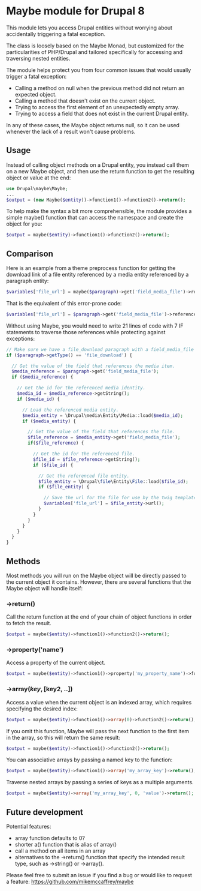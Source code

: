 # Maybe module for Drupal 8

This module lets you access Drupal entities without worrying about accidentally triggering a fatal exception.

The class is loosely based on the Maybe Monad, but customized for the particularities of PHP/Drupal and tailored specifically for accessing and traversing nested entities.

The module helps protect you from four common issues that would usually trigger a fatal exception:

* Calling a method on null when the previous method did not return an expected object.
* Calling a method that doesn't exist on the current object.
* Trying to access the first element of an unexpectedly empty array.
* Trying to access a field that does not exist in the current Drupal entity.

In any of these cases, the Maybe object returns null, so it can be used whenever the lack of a result won't cause problems.

## Usage

Instead of calling object methods on a Drupal entity, you instead call them on a new Maybe object, and then use the return function to get the resulting object or value at the end:
```php
use Drupal\maybe\Maybe;
...
$output = (new Maybe($entity))->function1()->function2()->return();
```

To help make the syntax a bit more comprehensible, the module provides a simple maybe() function that can access the namespace and create the object for you:
```php
$output = maybe($entity)->function1()->function2()->return();
```
## Comparison

Here is an example from a theme preprocess function for getting the download link of a file entity referenced by a media entity referenced by a paragraph entity:
```php
$variables['file_url'] = maybe($paragraph)->get('field_media_file')->referencedEntities()->get('field_media_file')->referencedEntities()->url()->return();
```

That is the equivalent of this error-prone code:
```php
$variables['file_url'] = $paragraph->get('field_media_file')->referencedEntities()[0]->get('field_media_file')->referencedEntities()[0]->url();
```

Without using Maybe, you would need to write 21 lines of code with 7 IF statements to traverse those references while protecting against exceptions:
```php
// Make sure we have a file_download paragraph with a field_media_file field.
if ($paragraph->getType() == 'file_download') {

  // Get the value of the field that references the media item.
  $media_reference = $paragraph->get('field_media_file');
  if ($media_reference) {

    // Get the id for the referenced media identity.
    $media_id = $media_reference->getString();
    if ($media_id) {

      // Load the referenced media entity.
      $media_entity = \Drupal\media\Entity\Media::load($media_id);
      if ($media_entity) {

        // Get the value of the field that references the file.
        $file_reference = $media_entity->get('field_media_file');
        if($file_reference) {

          // Get the id for the referenced file.
          $file_id = $file_reference->getString();
          if ($file_id) {

            // Get the referenced file entity.
            $file_entity = \Drupal\file\Entity\File::load($file_id);
            if ($file_entity) {

              // Save the url for the file for use by the twig template.
              $variables['file_url'] = $file_entity->url();
            }
          }
        }
      }
    }
  }
}
```

## Methods

Most methods you will run on the Maybe object will be directly passed to the current object it contains. However, there are several functions that the Maybe object will handle itself:

### ->return()

Call the return function at the end of your chain of object functions in order to fetch the result.
```php
$output = maybe($entity)->function1()->function2()->return();
```

### ->property('name')

Access a property of the current object.
```php
$output = maybe($entity)->function1()->property('my_property_name')->function2()->return();
```

### ->array($key, [$key2, ..])

Access a value when the current object is an indexed array, which requires specifying the desired index:
```php
$output = maybe($entity)->function1()->array(0)->function2()->return();
```

If you omit this function, Maybe will pass the next function to the first item in the array, so this will return the same result:

```php
$output = maybe($entity)->function1()->function2()->return();
```

You can associative arrays by passing a named key to the function:
```php
$output = maybe($entity)->function1()->array('my_array_key')->return();
```

Traverse nested arrays by passing a series of keys as a multiple arguments.
```php
$output = maybe($entity)->array('my_array_key', 0, 'value')->return();
```

## Future development

Potential features:
- array function defaults to 0?
- shorter a() function that is alias of array()
- call a method on all items in an array
- alternatives to the ->return() function that specify the intended result type, such as ->string() or ->array().

Please feel free to submit an issue if you find a bug or would like to request a feature: https://github.com/mikemccaffrey/maybe

